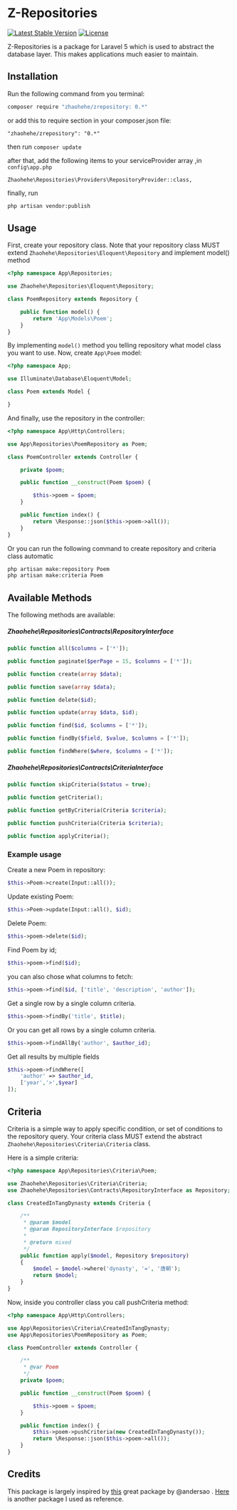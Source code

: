 # Z-Repositories

[![Latest Stable Version](https://poser.pugx.org/bosnadev/repositories/v/stable)](https://packagist.org/packages/bosnadev/repositories)
[![License](https://poser.pugx.org/bosnadev/repositories/license)](https://packagist.org/packages/bosnadev/repositories)

Z-Repositories is a package for Laravel 5 which is used to abstract the database layer. This makes applications much easier to maintain.

## Installation

Run the following command from you terminal:


 ```bash
 composer require "zhaohehe/zrepository: 0.*"
 ```

or add this to require section in your composer.json file:

 ```
 "zhaohehe/zrepository": "0.*"
 ```

then run ```composer update```

after that, add the following items to your serviceProvider array ,in ```config\app.php```
```
Zhaohehe\Repositories\Providers\RepositoryProvider::class,
```

finally, run
```bash
php artisan vendor:publish
```


## Usage

First, create your repository class. Note that your repository class MUST extend ```Zhaohehe\Repositories\Eloquent\Repository``` and implement model() method

```php
<?php namespace App\Repositories;

use Zhaohehe\Repositories\Eloquent\Repository;

class PoemRepository extends Repository {

    public function model() {
        return 'App\Models\Poem';
    }
}
```

By implementing ```model()``` method you telling repository what model class you want to use. Now, create ```App\Poem``` model:

```php
<?php namespace App;

use Illuminate\Database\Eloquent\Model;

class Poem extends Model {

}
```

And finally, use the repository in the controller:

```php
<?php namespace App\Http\Controllers;

use App\Repositories\PoemRepository as Poem;

class PoemController extends Controller {

    private $poem;

    public function __construct(Poem $poem) {

        $this->poem = $poem;
    }

    public function index() {
        return \Response::json($this->poem->all());
    }
}
```
Or you can run the following command to create repository and criteria class automatic
```bash
php artisan make:repository Poem 
php artisan make:criteria Poem
```

## Available Methods

The following methods are available:

##### Zhaohehe\Repositories\Contracts\RepositoryInterface

```php
public function all($columns = ['*']);

public function paginate($perPage = 15, $columns = ['*']);

public function create(array $data);

public function save(array $data);

public function delete($id);

public function update(array $data, $id);

public function find($id, $columns = ['*']);

public function findBy($field, $value, $columns = ['*']);

public function findWhere($where, $columns = ['*']);
```

##### Zhaohehe\Repositories\Contracts\CriteriaInterface

```php
public function skipCriteria($status = true);

public function getCriteria();

public function getByCriteria(Criteria $criteria);
    
public function pushCriteria(Criteria $criteria);

public function applyCriteria();
```

### Example usage


Create a new Poem in repository:

```php
$this->Poem->create(Input::all());
```

Update existing Poem:

```php
$this->Poem->update(Input::all(), $id);
```

Delete Poem:

```php
$this->poem->delete($id);
```

Find Poem by id;

```php
$this->poem->find($id);
```

you can also chose what columns to fetch:

```php
$this->poem->find($id, ['title', 'description', 'author']);
```

Get a single row by a single column criteria.

```php
$this->poem->findBy('title', $title);
```

Or you can get all rows by a single column criteria.
```php
$this->poem->findAllBy('author', $author_id);
```

Get all results by multiple fields

```php
$this->poem->findWhere([
    'author' => $author_id,
    ['year','>',$year]
]);
```

## Criteria

Criteria is a simple way to apply specific condition, or set of conditions to the repository query. Your criteria class MUST extend the abstract ```Zhaohehe\Repositories\Criteria\Criteria``` class.

Here is a simple criteria:

```php
<?php namespace App\Repositories\Criteria\Poem;

use Zhaohehe\Repositories\Criteria\Criteria;
use Zhaohehe\Repositories\Contracts\RepositoryInterface as Repository;

class CreatedInTangDynasty extends Criteria {

    /**
     * @param $model
     * @param RepositoryInterface $repository
     * 
     * @return mixed
     */
    public function apply($model, Repository $repository)
    {
        $model = $model->where('dynasty', '=', '唐朝');
        return $model;
    }
}
```

Now, inside you controller class you call pushCriteria method:

```php
<?php namespace App\Http\Controllers;

use App\Repositories\Criteria\CreatedInTangDynasty;
use App\Repositories\PoemRepository as Poem;

class PoemController extends Controller {

    /**
     * @var Poem
     */
    private $poem;

    public function __construct(Poem $poem) {

        $this->poem = $poem;
    }

    public function index() {
        $this->poem->pushCriteria(new CreatedInTangDynasty());
        return \Response::json($this->poem->all());
    }
}
```


## Credits

This package is largely inspired by [this](https://github.com/prettus/l5-repository) great package by @andersao . [Here](https://github.com/bosnadev/repository/) is another package I used as reference.